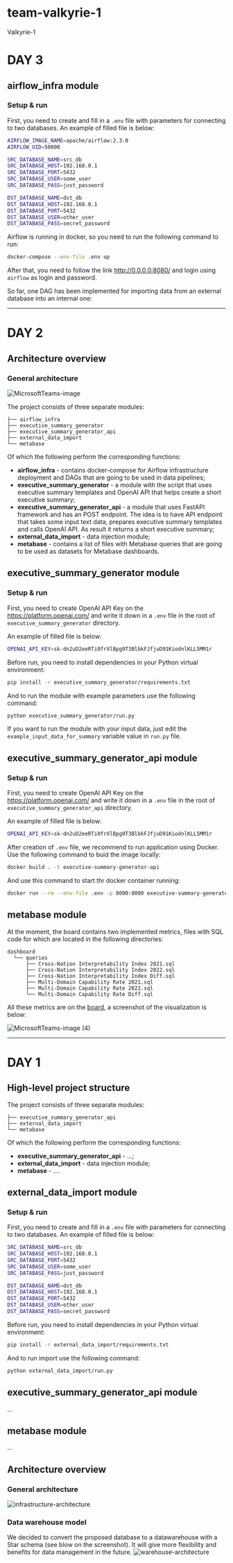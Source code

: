 # team-valkyrie-1

Valkyrie-1

# DAY 3

## airflow_infra module

### Setup & run

First, you need to create and fill in a `.env` file with parameters for connecting to two databases.
An example of filled file is below:

```bash
AIRFLOW_IMAGE_NAME=apache/airflow:2.3.0
AIRFLOW_UID=50000

SRC_DATABASE_NAME=src_db
SRC_DATABASE_HOST=192.168.0.1
SRC_DATABASE_PORT=5432
SRC_DATABASE_USER=some_user
SRC_DATABASE_PASS=just_password

DST_DATABASE_NAME=dst_db
DST_DATABASE_HOST=192.168.0.1
DST_DATABASE_PORT=5432
DST_DATABASE_USER=other_user
DST_DATABASE_PASS=secret_password
```

Airflow is running in docker, so you need to run the following command to run:

```bash
docker-compose --env-file .env up
```
After that, you need to follow the link http://0.0.0.0:8080/ and login using `airflow` as login and password.

So far, one DAG has been implemented for importing data from an external database into an internal one:



___

# DAY 2

## Architecture overview

### General architecture
![MicrosoftTeams-image](https://user-images.githubusercontent.com/16081910/220406585-86534f8a-2fe4-4269-a4a7-c6c0220be03a.png)

The project consists of three separate modules:

```
├── airflow_infra
├── executive_summary_generator
├── executive_summary_generator_api
├── external_data_import
└── metabase
```

Of which the following perform the corresponding functions:

+ **airflow_infra** - contains docker-compose for Airflow infrastructure deployment and DAGs that are going to be used in data pipelines; 
+ **executive_summary_generator** - a module with the script that uses executive summary templates and OpenAI API that helps create a short executive summary;
+ **executive_summary_generator_api** - a module that uses FastAPI framework and has an POST endpoint. The idea is to have API endpoint that takes some input text data, prepares executive summary templates and calls OpenAI API. As result it returns a short executive summary;
+ **external_data_import** - data injection module;
+ **metabase** - contains a list of files with Metabase queries that are going to be used as datasets for Metabase dashboards.

## executive_summary_generator module

### Setup & run

First, you need to create OpenAI API Key on the https://platform.openai.com/ and write it down in a `.env` file in the root of `executive_summary_generator` directory.

An example of filled file is below:

```bash
OPENAI_API_KEY=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
```

Before run, you need to install dependencies in your Python virtual environment:

```bash
pip install -r executive_summary_generator/requirements.txt
```

And to run the module with example parameters use the following command:

```bash
python executive_summary_generator/run.py 
```

If you want to run the module with your input data, just edit the 
`example_input_data_for_summary` variable value in `run.py` file.


## executive_summary_generator_api module

### Setup & run

First, you need to create OpenAI API Key on the https://platform.openai.com/ and write it down in a `.env` file in the root of `executive_summary_generator_api` directory.

An example of filled file is below:

```bash
OPENAI_API_KEY=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
```

After creation of `.env` file, we recommend to run application using Docker. Use the following command to buid the image locally:

```bash
docker build . -t executive-summary-generator-api
```

And use this command to start thr docker container running:

```bash
docker run --rm --env-file .env -p 8000:8000 executive-summary-generator-api
```


## metabase module

At the moment, the board contains two implemented metrics, files with SQL code for which are located in the following directories:

```
dashboard
  └── queries
      ├── Cross-Nation Interpretability Index 2021.sql
      ├── Cross-Nation Interpretability Index 2022.sql
      ├── Cross-Nation Interpretability Index Diff.sql
      ├── Multi-Domain Capability Rate 2021.sql
      ├── Multi-Domain Capability Rate 2022.sql
      └── Multi-Domain Capability Rate Diff.sql
```

All these metrics are on the [board](http://metabase.valkyrie.org.ua/public/dashboard/47a3ce1b-752f-40ef-b40c-ba3fd6fc6fa7), a screenshot of the visualization is below:

![MicrosoftTeams-image (4)](https://user-images.githubusercontent.com/93226646/220414148-94fdb767-7c59-4170-8dd0-4ed1e6b7ba79.png)

___

# DAY 1

## High-level project structure


The project consists of three separate modules:

```
├── executive_summary_generator_api
├── external_data_import
└── metabase
```

Of which the following perform the corresponding functions:

+ **executive_summary_generator_api** - ...;
+ **external_data_import** - data injection module;
+ **metabase** - ....

## external_data_import module

### Setup & run

First, you need to create and fill in a `.env` file with parameters for connecting to two databases.
An example of filled file is below:

```bash
SRC_DATABASE_NAME=src_db
SRC_DATABASE_HOST=192.168.0.1
SRC_DATABASE_PORT=5432
SRC_DATABASE_USER=some_user
SRC_DATABASE_PASS=just_password

DST_DATABASE_NAME=dst_db
DST_DATABASE_HOST=192.168.0.1
DST_DATABASE_PORT=5432
DST_DATABASE_USER=other_user
DST_DATABASE_PASS=secret_password
```

Before run, you need to install dependencies in your Python virtual environment:

```bash
pip install -r external_data_import/requirements.txt
```

And to run import use the following command:

```bash
python external_data_import/run.py 
```

## executive_summary_generator_api module

...

## metabase module

...
## Architecture overview

### General architecture
![infrastructure-architecture](https://user-images.githubusercontent.com/16081910/220318950-c4c3e4d9-b02e-4353-8b3c-a0094b43bb65.png)

### Data warehouse model
We decided to convert the proposed database to a datawarehouse with a Star schema (see blow on the screenshot). It will give more flexibility and benefits for data management in the future.
![warehouse-architecture](https://user-images.githubusercontent.com/16081910/220319534-641a020d-2d54-4536-9b15-8ee6f6ed2c41.png)
